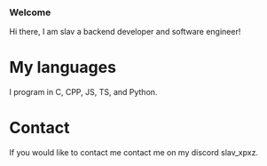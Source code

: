### Welcome
Hi there, I am slav a backend developer and software engineer!


# My languages
I program in C, CPP, JS, TS, and Python.


# Contact
If you would like to contact me contact me on my discord slav_xpxz.
